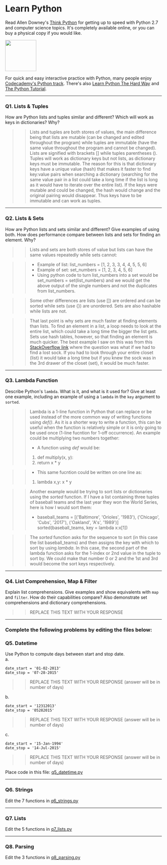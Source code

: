 # Learn Python

Read Allen Downey's [Think Python](http://www.greenteapress.com/thinkpython/) for getting up to speed with Python 2.7 and computer science topics. It's completely available online, or you can buy a physical copy if you would like.

<a href="http://www.greenteapress.com/thinkpython/"><img src="img/think_python.png" style="width: 100px;" target="_blank"></a>

For quick and easy interactive practice with Python, many people enjoy [Codecademy's Python track](http://www.codecademy.com/en/tracks/python). There's also [Learn Python The Hard Way](http://learnpythonthehardway.org/book/) and [The Python Tutorial](https://docs.python.org/2/tutorial/).

---

### Q1. Lists &amp; Tuples

How are Python lists and tuples similar and different? Which will work as keys in dictionaries? Why?

>> Lists and tuples are both stores of values, the main difference being that lists are mutable (can be changed and edited throughout the program) while tuples are immutable (have the same value throughout the program and cannot be changed).  Lists are signified with brackets [] while tuples parentheses ().  Tuples will work as dictionary keys but not lists, as dictionary keys must be immutable.  The reason for this is that dictionary keys have a unique value (hash) that makes it faster to find key:value pairs when searching a dictionary (searching for the same value pair in a list could take a long time if the list is long as it would have to iterate over the entire list).  If the keys were mutable and could be changed, the hash would change and the original pairing would disappear.  Thus keys have to be immutable and can work as tuples. 

---

### Q2. Lists &amp; Sets

How are Python lists and sets similar and different? Give examples of using both. How does performance compare between lists and sets for finding an element. Why?

>> Lists and sets are both stores of value but lists can have the same values repeatedly while sets cannot:

>> + Example of list:  list_numbers = [1, 2, 3, 3, 4, 4, 5, 5, 6]
>> + Example of set:    set_numbers = [1, 2, 3, 4, 5, 6]
>> + Using python code to turn list_numbers into a set would be set_numbers = set(list_numbers) and we would get the above output of the single numbers and not the duplicates from list_numbers.

>> Some other differences are lists (use []) are ordered and can be sorted while sets (use {}) are unordered.  Sets are also hashable while lists are not.

>> That last point is why sets are much faster at finding elements than lists.  To find an element in a list, a loop needs to look at the entire list, which could take a long time the bigger the list gets.  Sets use hash tables, however, so that finding an element is much quicker.  The best example I saw on this was from this [StackOverflow link](http://stackoverflow.com/questions/8929284/what-makes-sets-faster-than-lists-in-python) where the question was what if we had to find a lost sock.  If you had to look through your entire closet (list) it would take a long time but if you knew the sock was in the 3rd drawer of the closet (set), it would be much faster.
---

### Q3. Lambda Function

Describe Python's `lambda`. What is it, and what is it used for? Give at least one example, including an example of using a `lambda` in the `key` argument to `sorted`.

>> Lambda is a 1-line function in Python that can replace or be used instead of the more common way of writing functions using *def()*. As it is a shorter way to write a function, this can be useful when the function is relatively simple or it is only going to be used once (1-line fucntion for 1-off occurrence).  An example could be multiplying two numbers together:
>> + A function using *def* would be: 
>> 1. def multiply(x, y):
>> 2. return x * y

>> + This same fucntion could be written on one line as:
>> 1. lambda x,y:  x * y

>> Another example would be trying to sort lists or dictionaries using the *sorted* function.  If I have a list containing three tuples of baseball teams and the last year they won the World Series, here is how I would sort them:
>> + baseball_teams = [('Baltimore', 'Orioles', '1983'), ('Chicago', 'Cubs', '2017'),
                       ('Oakland', 'A\'s', '1989')]
     sorted(baseball_teams, key = lambda x:x[1])
     
>> The *sorted* function asks for the sequence to sort (in this case the list baseball_teams) and then assigns the key with which to sort by using *lambda*.  In this case, the second part of the lambda function asks for the 1-index or 2nd value in the tuple to sort by.  We could make that number 0 or 2 and the 1st and 3rd would become the sort keys respectively.

---

### Q4. List Comprehension, Map &amp; Filter

Explain list comprehensions. Give examples and show equivalents with `map` and `filter`. How do their capabilities compare? Also demonstrate set comprehensions and dictionary comprehensions.

>> REPLACE THIS TEXT WITH YOUR RESPONSE

---

### Complete the following problems by editing the files below:

### Q5. Datetime
Use Python to compute days between start and stop date.   
a.  

```
date_start = '01-02-2013'    
date_stop = '07-28-2015'
```

>> REPLACE THIS TEXT WITH YOUR RESPONSE (answer will be in number of days)

b.  
```
date_start = '12312013'  
date_stop = '05282015'  
```

>> REPLACE THIS TEXT WITH YOUR RESPONSE (answer will be in number of days)

c.  
```
date_start = '15-Jan-1994'      
date_stop = '14-Jul-2015'  
```

>> REPLACE THIS TEXT WITH YOUR RESPONSE  (answer will be in number of days)

Place code in this file: [q5_datetime.py](python/q5_datetime.py)

---

### Q6. Strings
Edit the 7 functions in [q6_strings.py](python/q6_strings.py)

---

### Q7. Lists
Edit the 5 functions in [q7_lists.py](python/q7_lists.py)

---

### Q8. Parsing
Edit the 3 functions in [q8_parsing.py](python/q8_parsing.py)





